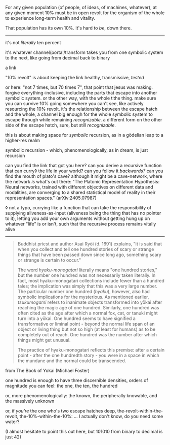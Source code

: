 For any given population (of people, of ideas, of machines, whatever), at any given moment 10% must be in open revolt for the organism of the whole to experience long-term health and vitality.

That population has its own 10%. It's hard to *be*, down there.

---

it's not *literally* ten percent

it's whatever channel/portal/transform takes you from one symbolic system to the next, like going from decimal back to binary

a link

"10% revolt" is about keeping the link healthy, transmissive, *tested*

or here: "not 7 times, but 70 times 7", that point that jesus was making. forgive everything-inclusive, including the parts that escape into another symbolic system. or the other way, with the whole tithe thing. make sure you can survive 10% going somewhere you can't see, like actively resourcing the 10% revolt. it's the relationship between the escape hatch and the whole, a channel big enough for the whole symbolic system to escape through while remaining *recognizable*. a different form on the other side of the escape hatch, sure, but still *recognizable*.

this is about making space for *symbolic* recursion, as in a gödelian leap to a higher-res realm

symbolic recursion - which, phenomenologically, as in dream, is just recursion

can you find the link that got you here? can you derive a recursive function that can curry◊ the life in your world? can you follow it *backwards?* can you find the mouth of plato's cave? although it might be a cave-network, where the network *is* what's out there: "The Platonic Representation Hypothesis: Neural networks, trained with different objectives on different data and modalities, are converging to a shared statistical model of reality in their representation spaces." (arXiv:2405.07987)

◊ not a typo, currying like a function that can take the responsibility of supplying aliveness-as-input (aliveness being the thing that has no pointer to it), letting you add your own arguments without getting hung up on whatever "life" is or isn't, such that the recursive process remains vitally alive

---

> Buddhist priest and author Asai Ryōi (d. 1691) explains, "It is said that when you collect and tell one hundred stories of scary or strange things that have been passed down since long ago, something scary or strange is certain to occur."
>
> The word *hyaku-monogatari* literally means "one hundred stories," but the number one hundred was not necessarily taken literally. In fact, most hyaku-monogatari collections include fewer than a hundred tales; the implication was simply that this was a very large number. The particular number one hundred (*hyaku*), however, also had symbolic implications for the mysterious. As mentioned earlier, *tsukumogami* refers to inanimate objects transformed into yōkai after reaching the magic age of one hundred. Similarly, one hundred was often cited as the age after which a normal fox, cat, or tanuki might turn into a yōkai. One hundred seems to have signified a transformative or liminal point - beyond the normal life span of an object or living thing but not so high (at least for humans) as to be completely out of reach. One hundred was the number after which things might get unusual.
>
> The practice of hyaku-monogatari reflects this premise: after a certain point - after the one hundredth story - you were in a space in which the mundane and the normal could be transcended.

from The Book of Yokai (Michael Foster)

one hundred is enough to have three discernible densities, orders of magnitude you can feel: the one, the ten, the hundred

or, more phenomenologically: the known, the peripherally knowable, and the massively unknown

or, if *you're* the one who's two escape hatches deep, the-revolt-within-the-revolt, the-10%-within-the-10%: ... I actually don't know, do you need some water?

(I almost hesitate to point this out here, but 101010 from binary to decimal is just 42)

